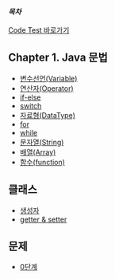 

___목차___<br><br>
[Code Test 바로가기](https://app.coderpad.io/sandbox?snippet)

## Chapter 1. Java 문법
- [변수선언(Variable)](./Markdown/variable.md)
- [연산자(Operator)](./Markdown/operator.md)
- [if-else](./Markdown/ifElse.md)
- [switch](./Markdown/switch.md)
- [자료형(DataType)](./Markdown/dataType.md)
- [for](./Markdown/for.md)
- [while](./Markdown/while.md)
- [문자열(String)](./Markdown/string.md)
- [배열(Array)](./Markdown/array.md)
- [함수(function)](./Markdown/function.md)

## 클래스
- [생성자](./Markdown/constructor.md)
- [getter & setter](./Markdown/get_set.md)
<!--- [접근제어자](./Markdown/constructor.md)-->


## 문제
- [0단계](./Markdown/level_0.md)




<!--
- [](./Markdown/array.md)
- [](./Markdown/array.md)
- [](./Markdown/array.md)
- [](./Markdown/array.md)
-->
